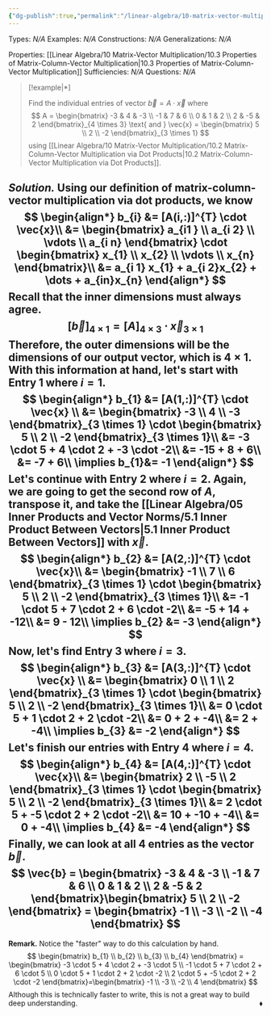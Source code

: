 ```yaml
---
{"dg-publish":true,"permalink":"/linear-algebra/10-matrix-vector-multiplication/10-2-1-example-of-matrix-column-vector-multiplication-using-dot-products/","tags":["Type/Example","Topic/Linear_Algebra"]}
---
```


Types: *N/A*
Examples: *N/A*
Constructions: *N/A*
Generalizations: *N/A*

Properties: [[Linear Algebra/10 Matrix-Vector Multiplication/10.3 Properties of Matrix-Column-Vector Multiplication\|10.3 Properties of Matrix-Column-Vector Multiplication]]
Sufficiencies: *N/A*
Questions: *N/A*

> [!example|*] 
> 
> Find the individual entries of vector $\vec{b} = A \cdot \vec{x}$ where
> $$
> A = \begin{bmatrix}
> -3 & 4 & -3 \\
> -1 & 7 & 6 \\
> 0 & 1 & 2 \\
> 2 & -5 & 2
> \end{bmatrix}_{4 \times 3} \text{ and } \vec{x} = \begin{bmatrix}
> 5 \\
> 2 \\
> -2
> \end{bmatrix}_{3 \times 1}
> $$
> using [[Linear Algebra/10 Matrix-Vector Multiplication/10.2 Matrix-Column-Vector Multiplication via Dot Products\|10.2 Matrix-Column-Vector Multiplication via Dot Products]].

*Solution.* Using our definition of matrix-column-vector multiplication via dot products, we know
$$
\begin{align*}
b_{i} &= [A(i,:)]^{T} \cdot \vec{x}\\
&= \begin{bmatrix}
a_{i1 } \\
a_{i 2} \\
\vdots \\
a_{i n}
\end{bmatrix} \cdot \begin{bmatrix}
x_{1} \\
x_{2} \\
\vdots \\
x_{n}
\end{bmatrix}\\
&= a_{i 1} x_{1} + a_{i 2}x_{2} + \dots + a_{in}x_{n}
\end{align*}
$$
Recall that the inner dimensions must always agree.
$$
[\vec{b}]_{4 \times 1} = [A]_{4 \times 3} \cdot \vec{x}_{3 \times 1}
$$
Therefore, the outer dimensions will be the dimensions of our output vector, which is $4 \times 1$. With this information at hand, let's start with Entry 1 where $i=1$.
$$
\begin{align*}
b_{1} &=  [A(1,:)]^{T} \cdot \vec{x} \\
&= \begin{bmatrix}
-3 \\
4 \\
-3
\end{bmatrix}_{3 \times 1} \cdot \begin{bmatrix}
5 \\
2 \\
-2
\end{bmatrix}_{3 \times 1}\\
&= -3 \cdot 5 + 4 \cdot 2 + -3 \cdot -2\\
&= -15 + 8 + 6\\
&= -7 + 6\\
\implies b_{1}&= -1
\end{align*}
$$
Let's continue with Entry 2 where $i = 2$. Again, we are going to get the second row of $A$, transpose it, and take the [[Linear Algebra/05 Inner Products and Vector Norms/5.1 Inner Product Between Vectors\|5.1 Inner Product Between Vectors]] with $\vec{x}$.
$$
\begin{align*}
b_{2}  &=  [A(2,:)]^{T} \cdot \vec{x}\\
&= \begin{bmatrix}
-1 \\
7 \\
6
\end{bmatrix}_{3 \times 1} \cdot \begin{bmatrix}
5 \\
2 \\
-2
\end{bmatrix}_{3 \times 1}\\
&= -1 \cdot 5 + 7 \cdot 2 + 6 \cdot -2\\
&= -5 + 14 + -12\\
&= 9 - 12\\
\implies b_{2} &= -3
\end{align*}
$$
Now, let's find Entry 3 where $i  = 3$.
$$
\begin{align*}
b_{3} &=  [A(3,:)]^{T} \cdot \vec{x} \\
&= \begin{bmatrix}
0 \\
1 \\
2
\end{bmatrix}_{3 \times 1} \cdot \begin{bmatrix}
5 \\
2 \\
-2
\end{bmatrix}_{3 \times 1}\\
&= 0 \cdot 5 + 1 \cdot 2 + 2 \cdot -2\\
&= 0 + 2 + -4\\
&= 2 + -4\\
\implies b_{3} &= -2
\end{align*}
$$
Let's finish our entries with Entry 4 where $i = 4$.
$$
\begin{align*}
b_{4} &=  [A(4,:)]^{T} \cdot \vec{x}\\
&= \begin{bmatrix}
2 \\
-5 \\
2
\end{bmatrix}_{3 \times 1} \cdot \begin{bmatrix}
5 \\
2 \\
-2
\end{bmatrix}_{3 \times 1}\\
&= 2 \cdot 5 + -5 \cdot 2 + 2 \cdot -2\\
&= 10 + -10 + -4\\
&= 0 + -4\\
\implies b_{4} &= -4
\end{align*}
$$
Finally, we can look at all 4 entries as the vector $\vec{b}$.
$$
\vec{b} = \begin{bmatrix}
-3 & 4 & -3 \\
-1 & 7 & 6 \\
0 & 1 & 2 \\
2 & -5 & 2
\end{bmatrix}\begin{bmatrix}
5 \\
2 \\
-2
\end{bmatrix} =  \begin{bmatrix}
-1 \\
-3 \\
-2 \\
-4
\end{bmatrix}
$$
---
**Remark.** Notice the "faster" way to do this calculation by hand.
$$
\begin{bmatrix}
b_{1} \\
b_{2} \\
b_{3} \\
b_{4}
\end{bmatrix} = \begin{bmatrix}
-3 \cdot 5 + 4 \cdot 2 + -3 \cdot 5 \\
-1 \cdot 5 + 7 \cdot 2 + 6 \cdot 5 \\
0 \cdot 5 + 1 \cdot 2 + 2 \cdot -2 \\
2 \cdot 5 + -5 \cdot 2 + 2 \cdot -2
\end{bmatrix}=\begin{bmatrix}
-1 \\
-3 \\
-2 \\
4
\end{bmatrix}
$$
Although this is technically faster to write, this is not a great way to build deep understanding.
 <span style='float:right;'>$\blacklozenge$</span>
